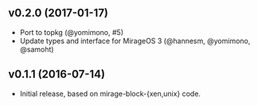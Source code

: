 ## v0.2.0 (2017-01-17)

* Port to topkg (@yomimono, #5)
* Update types and interface for MirageOS 3 (@hannesm, @yomimono, @samoht)

## v0.1.1 (2016-07-14)

* Initial release, based on mirage-block-{xen,unix} code.
